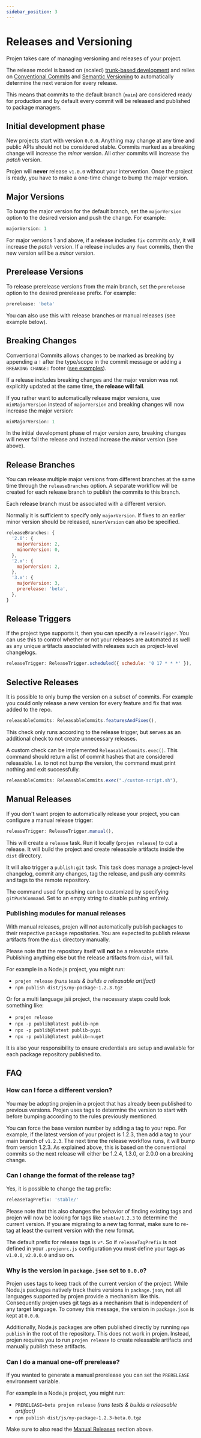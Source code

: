 ```yaml
---
sidebar_position: 3
---
```


# Releases and Versioning

Projen takes care of managing versioning and releases of your project.

The release model is based on (scaled) [trunk-based development](https://trunkbaseddevelopment.com/) and relies on [Conventional Commits](https://www.conventionalcommits.org/en/v1.0.0/) and [Semantic Versioning](https://semver.org/)
to automatically determine the next version for every release.

This means that commits to the default branch (`main`) are considered ready for production and by default every commit will be released and published to package managers.

## Initial development phase

New projects start with version `0.0.0`.
Anything may change at any time and public APIs should not be considered stable.
Commits marked as a breaking change will increase the *minor* version. All other commits will increase the *patch* version.

Projen will **never** release `v1.0.0` without your intervention. Once the project is ready, you have to make a one-time change to bump the major version.

## Major Versions

To bump the major version for the default branch, set the `majorVersion` option to the desired version and push the change.
For example:

```js
majorVersion: 1
```

For major versions 1 and above, if a release includes `fix` commits *only*, it will increase the *patch* version.
If a release includes any `feat` commits, then the new version will be a *minor* version.

## Prerelease Versions

To release prerelease versions from the main branch, set the `prerelease` option to the desired prerelease prefix.
For example:

```js
prerelease: 'beta'
```

You can also use this with release branches or manual releases (see example below).

## Breaking Changes

Conventional Commits allows changes to be marked as breaking by appending a `!` after the type/scope in the commit message or adding a `BREAKING CHANGE:` footer ([see examples](https://www.conventionalcommits.org/en/v1.0.0/#examples)).

If a release includes breaking changes and the major version was not explicitly updated at the same time, **the release will fail**.

If you rather want to automatically release major versions,
use `minMajorVersion` instead of `majorVersion` and breaking changes will now increase the major version:

```js
minMajorVersion: 1
```

In the initial development phase of major version zero, breaking changes will never fail the release and instead increase the *minor* version (see above).

## Release Branches

You can release multiple major versions from different branches at the same time through the `releaseBranches` option.
A separate workflow will be created for each release branch to publish the commits to this branch.

Each release branch must be associated with a different version. 

Normally it is sufficient to specify only `majorVersion`. If fixes to an earlier minor version should be released, `minorVersion` can also be specified.

```js
releaseBranches: {
  '2.0': {
    majorVersion: 2,
    minorVersion: 0,
  },
  '2.x': {
    majorVersion: 2,
  },
  '3.x': {
    majorVersion: 3,
    prerelease: 'beta',
  },
}
```

## Release Triggers

If the project type supports it, then you can specify a `releaseTrigger`. You can use this to control whether
or not your releases are automated as well as any unique artifacts associated with releases such as project-level
changelogs.

```js
releaseTrigger: ReleaseTrigger.scheduled({ schedule: '0 17 * * *' }),
```

## Selective Releases

It is possible to only bump the version on a subset of commits.
For example you could only release a new version for every feature and fix that was added to the repo.

```js
releasableCommits: ReleasableCommits.featuresAndFixes(),
```

This check only runs according to the release trigger, but serves as an additional check to not create unnecessary releases.

A custom check can be implemented `ReleasableCommits.exec()`.
This command should return a list of commit hashes that are considered releasable.
I.e. to not not bump the version, the command must print nothing and exit successfully.

```js
releasableCommits: ReleasableCommits.exec("./custom-script.sh"),
```

## Manual Releases

If you don't want projen to automatically release your project, you can configure a manual release trigger:

```js
releaseTrigger: ReleaseTrigger.manual(),
```

This will create a `release` task. Run it locally (`projen release`) to cut a release. It will build the project and create releasable artifacts inside the `dist` directory.

It will also trigger a `publish:git` task. This task does
manage a project-level changelog, commit any changes, tag the release, and push any commits and tags to the remote repository.

The command used for pushing can be customized by specifying
`gitPushCommand`. Set to an empty string to disable pushing entirely.

### Publishing modules for manual releases

With manual releases, projen will *not* automatically publish packages to their respective package repositories.
You are expected to publish release artifacts from the `dist` directory manually.

Please note that the repository itself will **not** be a releasable state. Publishing anything else but the release artifacts from `dist`, will fail.

For example in a Node.js project, you might run:

- `projen release` *(runs tests & builds a releasable artifact)*
- `npm publish dist/js/my-package-1.2.3.tgz`

Or for a multi language jsii project, the necessary steps could look something like:

- `projen release`
- `npx -p publib@latest publib-npm`
- `npx -p publib@latest publib-pypi`
- `npx -p publib@latest publib-nuget`

It is also your responsibility to ensure credentials are setup and available for each package repository published to.

## FAQ

### How can I force a different version?

You may be adopting projen in a project that has already been published to previous versions.
Projen uses tags to determine the version to start with before bumping according to the rules previously mentioned.

You can force the base version number by adding a tag to your repo. For example, if the latest version of your project is 1.2.3, then add a tag to your main branch of `v1.2.3`.
The next time the release workflow runs, it will bump from version 1.2.3.
As explained above, this is based on the conventional commits so the next release will either be 1.2.4, 1.3.0, or 2.0.0 on a breaking change.

### Can I change the format of the release tag?

Yes, it is possible to change the tag prefix:

```js
releaseTagPrefix: 'stable/'
```

Please note that this also changes the behavior of finding existing tags and projen will now be looking for tags like `stable/1.2.3` to determine the current version.
If you are migrating to a new tag format, make sure to re-tag at least the current version with the new format.

The default prefix for release tags is `v*`. So if `releaseTagPrefix` is not defined in your `.projenrc.js` configuration you must define your tags as `v1.0.0`, `v2.0.0.0` and so on.

### Why is the version in `package.json` set to `0.0.0`?

Projen uses tags to keep track of the current version of the project.
While Node.js packages natively track theirs versions in `package.json`, not all languages supported by projen provide a mechanism like this.
Consequently projen uses git tags as a mechanism that is independent of any target language.
To convey this message, the version in `package.json` is kept at `0.0.0`.

Additionally, Node.js packages are often published directly by running `npm publish` in the root of the repository.
This does not work in projen.
Instead, projen requires you to run `projen release` to create releasable artifacts and manually publish these artifacts.

### Can I do a manual one-off prerelease?

If you wanted to generate a manual prerelease you can set the `PRERELEASE` environment variable.

For example in a Node.js project, you might run:

- `PRERELEASE=beta projen release` *(runs tests & builds a releasable artifact)*
- `npm publish dist/js/my-package-1.2.3-beta.0.tgz`

Make sure to also read the [Manual Releases](#manual-releases) section above.